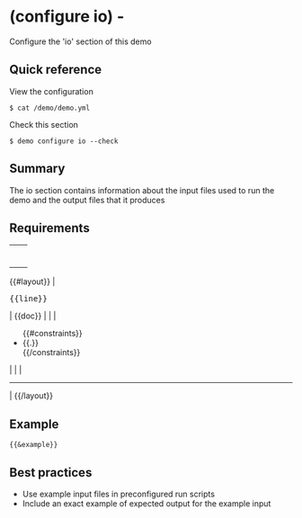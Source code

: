 # (configure io) -

Configure the 'io' section of this demo

## Quick reference

View the configuration

```
$ cat /demo/demo.yml 
```

Check this section

```
$ demo configure io --check
```

## Summary

The io section contains information about the input files used to run the demo and the output files that it produces

## Requirements

|                     |         |
| ------------------- | ------- |
|                     | <hr>    |
{{#layout}}
| <pre>{{line}}</pre> | {{doc}} |
|                     | <ul>{{#constraints}}<li>{{.}}</li>{{/constraints}}</ul> |
|                     | <hr>    |
{{/layout}}

## Example

```
{{&example}}
```

## Best practices

+ Use example input files in preconfigured run scripts
+ Include an exact example of expected output for the example input
